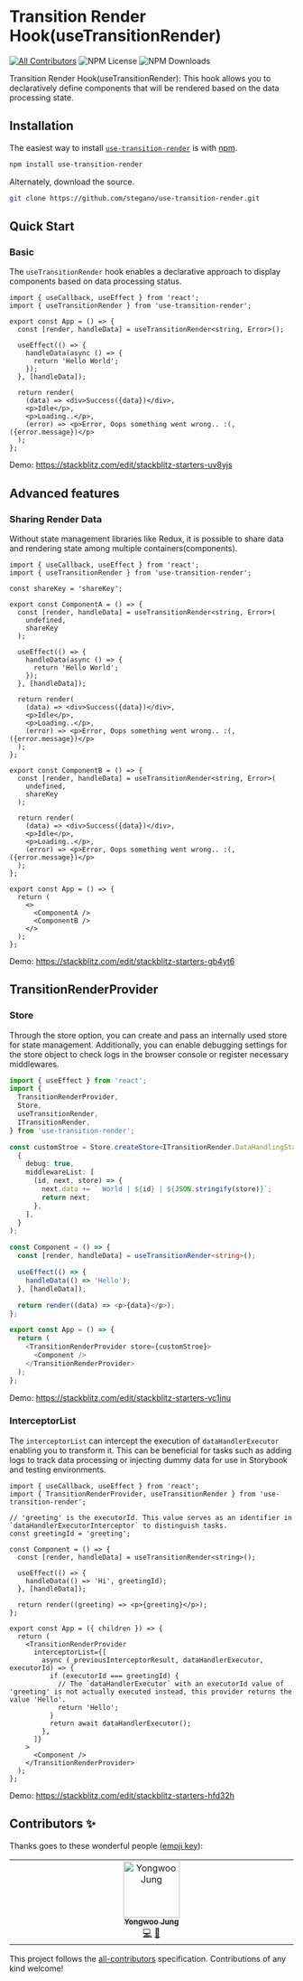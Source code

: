 # Transition Render Hook(useTransitionRender)
<!-- ALL-CONTRIBUTORS-BADGE:START - Do not remove or modify this section -->
[![All Contributors](https://img.shields.io/badge/all_contributors-1-orange.svg?style=flat-square)](#contributors-) <!-- ALL-CONTRIBUTORS-BADGE:END --> ![NPM License](https://img.shields.io/npm/l/use-transition-render) ![NPM Downloads](https://img.shields.io/npm/dw/use-transition-render)

Transition Render Hook(useTransitionRender): This hook allows you to declaratively define components that will be rendered based on the data processing state.

## Installation

The easiest way to install [`use-transition-render`](https://www.npmjs.com/package/use-transition-render) is with [npm](https://www.npmjs.com/).

```bash
npm install use-transition-render
```

Alternately, download the source.

```bash
git clone https://github.com/stegano/use-transition-render.git
```

## Quick Start

### Basic 
The `useTransitionRender` hook enables a declarative approach to display components based on data processing status. 

```tsx
import { useCallback, useEffect } from 'react';
import { useTransitionRender } from 'use-transition-render';

export const App = () => {
  const [render, handleData] = useTransitionRender<string, Error>();

  useEffect(() => {
    handleData(async () => {
      return 'Hello World';
    });
  }, [handleData]);

  return render(
    (data) => <div>Success({data})</div>,
    <p>Idle</p>,
    <p>Loading..</p>,
    (error) => <p>Error, Oops something went wrong.. :(, ({error.message})</p>
  );
};
```
Demo: https://stackblitz.com/edit/stackblitz-starters-uv8yjs

## Advanced features

### Sharing Render Data 
Without state management libraries like Redux, it is possible to share data and rendering state among multiple containers(components).

```tsx
import { useCallback, useEffect } from 'react';
import { useTransitionRender } from 'use-transition-render';

const shareKey = 'shareKey';

export const ComponentA = () => {
  const [render, handleData] = useTransitionRender<string, Error>(
    undefined,
    shareKey
  );

  useEffect(() => {
    handleData(async () => {
      return 'Hello World';
    });
  }, [handleData]);

  return render(
    (data) => <div>Success({data})</div>,
    <p>Idle</p>,
    <p>Loading..</p>,
    (error) => <p>Error, Oops something went wrong.. :(, ({error.message})</p>
  );
};

export const ComponentB = () => {
  const [render, handleData] = useTransitionRender<string, Error>(
    undefined,
    shareKey
  );

  return render(
    (data) => <div>Success({data})</div>,
    <p>Idle</p>,
    <p>Loading..</p>,
    (error) => <p>Error, Oops something went wrong.. :(, ({error.message})</p>
  );
};

export const App = () => {
  return (
    <>
      <ComponentA />
      <ComponentB />
    </>
  );
};
```
Demo: https://stackblitz.com/edit/stackblitz-starters-gb4yt6


## TransitionRenderProvider

### Store
Through the store option, you can create and pass an internally used store for state management. Additionally, you can enable debugging settings for the store object to check logs in the browser console or register necessary middlewares.
```ts
import { useEffect } from 'react';
import {
  TransitionRenderProvider,
  Store,
  useTransitionRender,
  ITransitionRender,
} from 'use-transition-render';

const customStroe = Store.createStore<ITransitionRender.DataHandlingState<any, any>>(
  {
    debug: true,
    middlewareList: [
      (id, next, store) => {
        next.data += ` World | ${id} | ${JSON.stringify(store)}`;
        return next;
      },
    ],
  }
);

const Component = () => {
  const [render, handleData] = useTransitionRender<string>();

  useEffect(() => {
    handleData(() => 'Hello');
  }, [handleData]);

  return render((data) => <p>{data}</p>);
};

export const App = () => {
  return (
    <TransitionRenderProvider store={customStroe}>
      <Component />
    </TransitionRenderProvider>
  );
};

```
Demo: https://stackblitz.com/edit/stackblitz-starters-vc1jnu

### InterceptorList
The `interceptorList` can intercept the execution of `dataHandlerExecutor` enabling you to transform it. This can be beneficial for tasks such as adding logs to track data processing or injecting dummy data for use in Storybook and testing environments.

```tsx
import { useCallback, useEffect } from 'react';
import { TransitionRenderProvider, useTransitionRender } from 'use-transition-render';

// 'greeting' is the executorId. This value serves as an identifier in `dataHandlerExecutorInterceptor` to distinguish tasks.
const greetingId = 'greeting';

const Component = () => {
  const [render, handleData] = useTransitionRender<string>();

  useEffect(() => {
    handleData(() => 'Hi', greetingId);
  }, [handleData]);

  return render((greeting) => <p>{greeting}</p>);
};

export const App = ({ children }) => {
  return (
    <TransitionRenderProvider
      interceptorList={[
        async (_previousInterceptorResult, dataHandlerExecutor, executorId) => {
          if (executorId === greetingId) {
            // The `dataHandlerExecutor` with an executorId value of 'greeting' is not actually executed instead, this provider returns the value 'Hello'.
            return 'Hello';
          }
          return await dataHandlerExecutor();
        },
      ]}
    >
      <Component />
    </TransitionRenderProvider>
  );
};
```
Demo: https://stackblitz.com/edit/stackblitz-starters-hfd32h


## Contributors ✨

Thanks goes to these wonderful people ([emoji key](https://allcontributors.org/docs/en/emoji-key)):

<!-- ALL-CONTRIBUTORS-LIST:START - Do not remove or modify this section -->
<!-- prettier-ignore-start -->
<!-- markdownlint-disable -->
<table>
  <tbody>
    <tr>
      <td align="center" valign="top" width="14.28%"><a href="https://github.com/stegano"><img src="https://avatars.githubusercontent.com/u/11916476?v=4?s=100" width="100px;" alt="Yongwoo Jung"/><br /><sub><b>Yongwoo Jung</b></sub></a><br /><a href="https://github.com/stegano/use-transition-render/commits?author=stegano" title="Code">💻</a> <a href="#ideas-stegano" title="Ideas, Planning, & Feedback">🤔</a></td>
    </tr>
  </tbody>
</table>

<!-- markdownlint-restore -->
<!-- prettier-ignore-end -->

<!-- ALL-CONTRIBUTORS-LIST:END -->

This project follows the [all-contributors](https://github.com/all-contributors/all-contributors) specification. Contributions of any kind welcome!